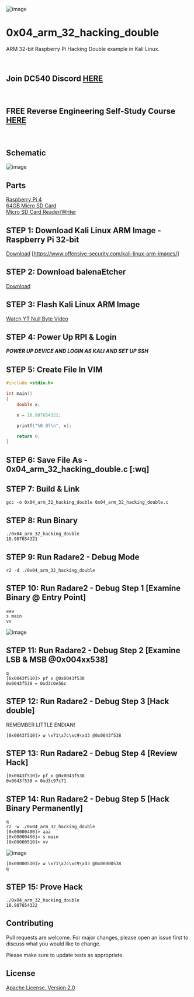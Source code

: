 ![image](https://github.com/mytechnotalent/0x04_arm_32_hacking_double/blob/main/RPI32AAHD.png?raw=true)

# 0x04_arm_32_hacking_double
ARM 32-bit Raspberry Pi Hacking Double example in Kali Linux.

<br>

## Join DC540 Discord [HERE](https://discord.gg/TC9V9RCr5U)

<br>

## FREE Reverse Engineering Self-Study Course [HERE](https://github.com/mytechnotalent/Reverse-Engineering-Tutorial)

<br>

## Schematic
![image](https://github.com/mytechnotalent/0x04_arm_32_hacking_double/blob/main/schematic.png?raw=true)

## Parts
[Raspberry Pi 4](https://www.adafruit.com/product/4292)<br>
[64GB Micro SD Card](https://www.amazon.com/SDSDQUA-064G-A11-Professional-MicroSDXC-formatted-recording/dp/106171327X)<br>
[Micro SD Card Reader/Writer](https://www.amazon.com/uni-Adapter-Supports-Compatible-MacBook/dp/B081VHSB2V)

## STEP 1: Download Kali Linux ARM Image - Raspberry Pi 32-bit
[Download](https://images.kali.org/arm-images/kali-linux-2020.4-rpi4-nexmon.img.xz) [https://www.offensive-security.com/kali-linux-arm-images/]

## STEP 2: Download balenaEtcher
[Download](https://www.balena.io/etcher)

## STEP 3: Flash Kali Linux ARM Image
[Watch YT Null Byte Video](https://www.youtube.com/watch?v=Jquf9BDm4iU&t=493s)

## STEP 4: Power Up RPI & Login
***POWER UP DEVICE AND LOGIN AS KALI AND SET UP SSH***

## STEP 5: Create File In VIM
```c
#include <stdio.h>

int main()
{
    double x;

    x = 10.987654321;

    printf("%0.9f\n", x);

    return 0;
}
```

## STEP 6: Save File As - 0x04_arm_32_hacking_double.c [:wq]

## STEP 7: Build & Link
```
gcc -o 0x04_arm_32_hacking_double 0x04_arm_32_hacking_double.c
```

## STEP 8: Run Binary
```
./0x04_arm_32_hacking_double
10.987654321
```

## STEP 9: Run Radare2 - Debug Mode
```
r2 -d ./0x04_arm_32_hacking_double
```

## STEP 10: Run Radare2 - Debug Step 1 [Examine Binary @ Entry Point]
```
aaa
s main
vv
```
![image](https://github.com/mytechnotalent/0x04_arm_32_hacking_double/blob/main/1.png?raw=true)

## STEP 11: Run Radare2 - Debug Step 2 [Examine LSB & MSB @0x004xx538]
```
q
[0x0043f510]> pf x @0x0043f538
0x0043f538 = 0xd3c0e56c
```

## STEP 12: Run Radare2 - Debug Step 3 [Hack double]
REMEMBER LITTLE ENDIAN!
```
[0x0043f510]> w \x71\x7c\xc9\xd3 @0x0043f538
```

## STEP 13: Run Radare2 - Debug Step 4 [Review Hack]
```
[0x0043f510]> pf x @0x0043f538
0x0043f538 = 0xd3c97c71
```

## STEP 14: Run Radare2 - Debug Step 5 [Hack Binary Permanently]
```
q
r2 -w ./0x04_arm_32_hacking_double
[0x00000400]> aaa
[0x00000400]> s main
[0x00000510]> vv
```
![image](https://github.com/mytechnotalent/0x04_arm_32_hacking_double/blob/main/2.png?raw=true)
```
[0x00000510]> w \x71\x7c\xc9\xd3 @0x00000538
q
```

## STEP 15: Prove Hack
```
./0x04_arm_32_hacking_double
10.987654322
```

## Contributing
Pull requests are welcome. For major changes, please open an issue first to discuss what you would like to change.

Please make sure to update tests as appropriate.

## License
[Apache License, Version 2.0](https://www.apache.org/licenses/LICENSE-2.0)
